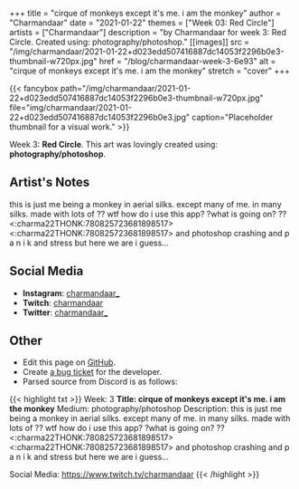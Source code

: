+++
title =       "cirque of monkeys except it's me. i am the monkey"
author =      "Charmandaar"
date =        "2021-01-22"
themes =      ["Week 03: Red Circle"]
artists =     ["Charmandaar"]
description = "by Charmandaar for week 3: Red Circle. Created using: photography/photoshop."
[[images]]
      src = "/img/charmandaar/2021-01-22+d023edd507416887dc14053f2296b0e3-thumbnail-w720px.jpg"
      href = "/blog/charmandaar-week-3-6e93"
      alt = "cirque of monkeys except it's me. i am the monkey"
      stretch = "cover"
+++


{{< fancybox path="/img/charmandaar/2021-01-22+d023edd507416887dc14053f2296b0e3-thumbnail-w720px.jpg" file="img/charmandaar/2021-01-22+d023edd507416887dc14053f2296b0e3.jpg" caption="Placeholder thumbnail for a visual work." >}}


Week 3: **Red Circle**. This art was lovingly created using: **photography/photoshop**.

## Artist's Notes

this is just me being a monkey in aerial silks. except many of me. in many silks. made with lots of ?? wtf how do i use this app? ?what is going on? ?? <:charma22THONK:780825723681898517> <:charma22THONK:780825723681898517> and photoshop crashing and p a n i k and stress but here we are i guess…

## Social Media

- **Instagram**: <a href='https://instagram.com/charmandaar_' target='_blank'>charmandaar_</a>
- **Twitch**: <a href='https://twitch.tv/charmandaar' target='_blank'>charmandaar</a>
- **Twitter**: <a href='https://twitter.com/charmandaar_' target='_blank'>charmandaar_</a>

## Other

- Edit this page on [GitHub](https://github.com/teaminkling/web-refresh/edit/main/content/blog/charmandaar-week-3-6e93.md).
- Create [a bug ticket](https://github.com/teaminkling/web-refresh/issues/new?assignees=&labels=bug&template=problem-report.md&title=) for the developer.
- Parsed source from Discord is as follows:

{{< highlight txt >}}
Week: 3
**Title: cirque of monkeys except it's me. i am the monkey**
Medium: photography/photoshop
Description: this is just me being a monkey in aerial silks. except many of me. in many silks. made with lots of ?? wtf how do i use this app? ?what is going on? ?? <:charma22THONK:780825723681898517> <:charma22THONK:780825723681898517> and photoshop crashing and p a n i k and stress but here we are i guess…

Social Media: https://www.twitch.tv/charmandaar
{{< /highlight >}}